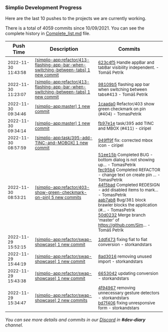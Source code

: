 
### Simplio Development Progress

Here are the last 10 pushes to the projects we are currently working.

There is a total of 4059 commits since 10/09/2021. You can see the complete history in
 [Complete_list.md](Complete_list.md) file.

| Push Time | Description | Commits |
| --- | --- | --- |
| <sub>2022-11-30 11:43:58</sub> | <sub>[[simplio-app:refactor/413\-flashing\-app\-bar\-when\-switching\-between\-tabs] 1 new commit](https://github.com/SimplioOfficial/simplio-app/commit/623c4f539fca4c007ce159a002b747504664dfda)</sub> | <sub>[623c4f5](https://github.com/SimplioOfficial/simplio-app/commit/623c4f539fca4c007ce159a002b747504664dfda) Handle appBar and tabBar visibility independent. - Tomáš Petrík</sub> |
| <sub>2022-11-30 11:23:07</sub> | <sub>[[simplio-app:refactor/413\-flashing\-app\-bar\-when\-switching\-between\-tabs] 1 new commit](https://github.com/SimplioOfficial/simplio-app/commit/98109b54e0b9dc487dc0904ca94ed6d417f92d96)</sub> | <sub>[98109b5](https://github.com/SimplioOfficial/simplio-app/commit/98109b54e0b9dc487dc0904ca94ed6d417f92d96) flashing app bar when switching between tabs#413 - Tomáš Petrík</sub> |
| <sub>2022-11-30 09:34:46</sub> | <sub>[[simplio-app:master] 1 new commit](https://github.com/SimplioOfficial/simplio-app/commit/1caada09a600a530b612664b6fdb3817fee4526d)</sub> | <sub>[1caada0](https://github.com/SimplioOfficial/simplio-app/commit/1caada09a600a530b612664b6fdb3817fee4526d) Refactor/403 show green checkmark on pin (#404) - TomasPetrik</sub> |
| <sub>2022-11-30 09:34:14</sub> | <sub>[[simplio-app:master] 1 new commit](https://github.com/SimplioOfficial/simplio-app/commit/fb97e1ef6f540d68127260923d28b9cede9f8f64)</sub> | <sub>[fb97e1e](https://github.com/SimplioOfficial/simplio-app/commit/fb97e1ef6f540d68127260923d28b9cede9f8f64) task/395 add TINC and MBOX (#411) - ciripel</sub> |
| <sub>2022-11-30 08:57:59</sub> | <sub>[[simplio-app:task/395\-add\-TINC\-and\-MOBOX] 1 new commit](https://github.com/SimplioOfficial/simplio-app/commit/949ff9ff498cbc916ece9a9326517f1bd67fad07)</sub> | <sub>[949ff9f](https://github.com/SimplioOfficial/simplio-app/commit/949ff9ff498cbc916ece9a9326517f1bd67fad07) fix: corrected mbox icon - ciripel</sub> |
| <sub>2022-11-30 08:53:21</sub> | <sub>[[simplio-app:refactor/403\-show\-green\-checkmark\-on\-pin] 5 new commits](https://github.com/SimplioOfficial/simplio-app/compare/e9c577055372...50d02320f450)</sub> | <sub>[51ee15b](https://github.com/SimplioOfficial/simplio-app/commit/51ee15b9f0f95327313a6776004229ee21c157b6) Completed BUG - bottom dialog is not showing up... - TomasPetrik<br>[fec95b4](https://github.com/SimplioOfficial/simplio-app/commit/fec95b47801d9577f5895c7dab3f5ce6b621d89b) Completed REFACTOR - change text on create pin ... - TomasPetrik<br>[44f5bad](https://github.com/SimplioOfficial/simplio-app/commit/44f5badfa7ba1f192f95d57cf269e083ed77b32c) Completed REDESIGN - add disabled items to mark... - TomasPetrik<br>[aab7ab8](https://github.com/SimplioOfficial/simplio-app/commit/aab7ab8eeb4295070633ef188b7832123bd85639) Bug/381 block brawler blocks the application (#... - TomasPetrik<br>[50d0232](https://github.com/SimplioOfficial/simplio-app/commit/50d02320f45096c28c78e35181ed0014904ecf69) Merge branch 'master' of https://github.com/Sim... - Tomáš Petrík</sub> |
| <sub>2022-11-29 15:52:15</sub> | <sub>[[simplio-app:refactor/swap\-showcase] 1 new commit](https://github.com/SimplioOfficial/simplio-app/commit/1ddf473576535f6910ec9e35c0e671accbcd3fc8)</sub> | <sub>[1ddf473](https://github.com/SimplioOfficial/simplio-app/commit/1ddf473576535f6910ec9e35c0e671accbcd3fc8) fixing fiat to fiat conversion - storkandstars</sub> |
| <sub>2022-11-29 15:44:19</sub> | <sub>[[simplio-app:refactor/swap\-showcase] 1 new commit](https://github.com/SimplioOfficial/simplio-app/commit/8ad3016ca06f716ff9f33883fa2e8a3f4901a4dc)</sub> | <sub>[8ad3016](https://github.com/SimplioOfficial/simplio-app/commit/8ad3016ca06f716ff9f33883fa2e8a3f4901a4dc) removing unused import - storkandstars</sub> |
| <sub>2022-11-29 15:43:38</sub> | <sub>[[simplio-app:refactor/swap\-showcase] 1 new commit](https://github.com/SimplioOfficial/simplio-app/commit/66530420a4de697581b2a6bf5e55d7acecff07a0)</sub> | <sub>[6653042](https://github.com/SimplioOfficial/simplio-app/commit/66530420a4de697581b2a6bf5e55d7acecff07a0) updating conversion - storkandstars</sub> |
| <sub>2022-11-29 15:34:47</sub> | <sub>[[simplio-app:refactor/swap\-showcase] 2 new commits](https://github.com/SimplioOfficial/simplio-app/compare/09c8549c3811...bd7f40685054)</sub> | <sub>[4f94967](https://github.com/SimplioOfficial/simplio-app/commit/4f949675c0911bfc2d983317f708c497167385aa) removing unnecessary gesture detectors - storkandstars<br>[bd7f406](https://github.com/SimplioOfficial/simplio-app/commit/bd7f406850542bb992bba7f2887e8c4fd08e9c60) fixing unresponsive form - storkandstars</sub> |

_You can see more details and commits in our [Discord](https://discord.gg/aKhjuwZmdP) in **#dev-diary** channel._

